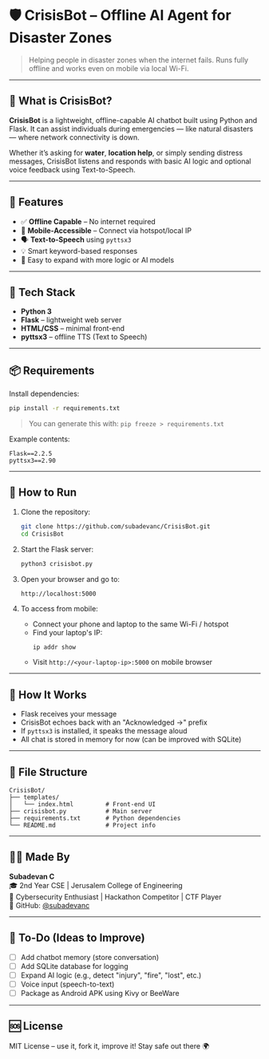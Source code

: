 # 🛡️ CrisisBot – Offline AI Agent for Disaster Zones

> Helping people in disaster zones when the internet fails. Runs fully offline and works even on mobile via local Wi-Fi.

---

## 🚨 What is CrisisBot?

**CrisisBot** is a lightweight, offline-capable AI chatbot built using Python and Flask. It can assist individuals during emergencies — like natural disasters — where network connectivity is down.

Whether it’s asking for **water**, **location help**, or simply sending distress messages, CrisisBot listens and responds with basic AI logic and optional voice feedback using Text-to-Speech.

---

## 🌟 Features

- ✅ **Offline Capable** – No internet required
- 📱 **Mobile-Accessible** – Connect via hotspot/local IP
- 🗣️ **Text-to-Speech** using `pyttsx3`
- 💡 Smart keyword-based responses
- 🧠 Easy to expand with more logic or AI models

---

## 🔧 Tech Stack

- **Python 3**
- **Flask** – lightweight web server
- **HTML/CSS** – minimal front-end
- **pyttsx3** – offline TTS (Text to Speech)

---

## 📦 Requirements

Install dependencies:

```bash
pip install -r requirements.txt
```

> You can generate this with:
> `pip freeze > requirements.txt`

Example contents:

```
Flask==2.2.5
pyttsx3==2.90
```

---

## 🚀 How to Run

1. Clone the repository:
   ```bash
   git clone https://github.com/subadevanc/CrisisBot.git
   cd CrisisBot
   ```

2. Start the Flask server:
   ```bash
   python3 crisisbot.py
   ```

3. Open your browser and go to:

   ```
   http://localhost:5000
   ```

4. To access from mobile:
   - Connect your phone and laptop to the same Wi-Fi / hotspot
   - Find your laptop's IP:
     ```bash
     ip addr show
     ```
   - Visit `http://<your-laptop-ip>:5000` on mobile browser

---

## 🧠 How It Works

- Flask receives your message
- CrisisBot echoes back with an "Acknowledged ->" prefix
- If `pyttsx3` is installed, it speaks the message aloud
- All chat is stored in memory for now (can be improved with SQLite)

---

## 📁 File Structure

```
CrisisBot/
├── templates/
│   └── index.html         # Front-end UI
├── crisisbot.py           # Main server
├── requirements.txt       # Python dependencies
└── README.md              # Project info
```

---

## 🙋‍♂️ Made By

**Subadevan C**  
🎓 2nd Year CSE | Jerusalem College of Engineering  
🎯 Cybersecurity Enthusiast | Hackathon Competitor | CTF Player  
🔗 GitHub: [@subadevanc](https://github.com/subadevanc)

---

## 📌 To-Do (Ideas to Improve)

- [ ] Add chatbot memory (store conversation)
- [ ] Add SQLite database for logging
- [ ] Expand AI logic (e.g., detect "injury", "fire", "lost", etc.)
- [ ] Voice input (speech-to-text)
- [ ] Package as Android APK using Kivy or BeeWare

---

## 🆘 License

MIT License – use it, fork it, improve it! Stay safe out there 🌍
